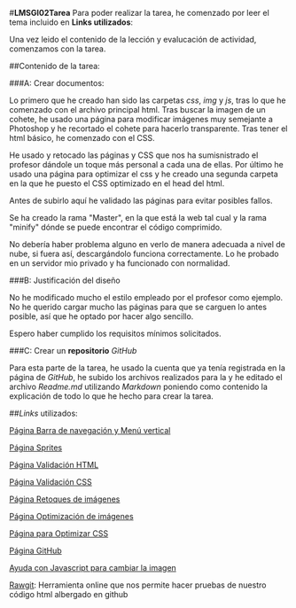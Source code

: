 #**LMSGI02Tarea**
Para poder realizar la tarea, he comenzado por leer el tema incluido en  **Links utilizados**:

Una vez leido el contenido de la lección y evalucación de actividad, comenzamos con la tarea.

##Contenido de la tarea:

###A: Crear documentos:

Lo primero que he creado han sido las carpetas *css*, *img* y *js*, tras lo que he comenzado con el archivo principal html. Tras buscar la imagen de un cohete, he usado una página para modificar imágenes muy semejante a Photoshop y he recortado el cohete para hacerlo transparente. Tras tener el html básico, he comenzado con el CSS.

He usado y retocado las páginas y CSS que nos ha sumisnistrado el profesor dándole un toque más personal a cada una de ellas.
Por último he usado una página para optimizar el css y he creado una segunda carpeta en la que he puesto el CSS optimizado en el head del html.

Antes de subirlo aquí he validado las páginas para evitar posibles fallos.

Se ha creado la rama "Master", en la que está la web tal cual y la rama "minify" dónde se puede encontrar el código comprimido.

No debería haber problema alguno en verlo de manera adecuada a nivel de nube, si fuera así, descargándolo funciona correctamente. Lo he probado en un servidor mio privado y ha funcionado con normalidad.

###B: Justificación del diseño

No he modificado mucho el estilo empleado por el profesor como ejemplo. No he querido cargar mucho las páginas para que se carguen lo antes posible, así que he optado por hacer algo sencillo.

Espero haber cumplido los requisitos mínimos solicitados.

###C: Crear un **repositorio** *GitHub*

Para esta parte de la tarea, he usado la cuenta que ya tenía registrada en la página de *GitHub*, he subido los archivos realizados para la y he editado el archivo *Readme.md* utilizando *Markdown* poniendo como contenido la explicación de todo lo que he hecho para crear la tarea.

##*Links* utilizados:

[Página Barra de navegación y Menú vertical](http://www.w3schools.com/css/css_navbar.asp)

[Página Sprites](http://www.w3schools.com/css/css_image_sprites.asp)

[Página Validación HTML](https://validator.w3.org/)

[Página Validación CSS](http://jigsaw.w3.org/css-validator/)

[Página Retoques de imágenes](http://www.freephototool.com/)

[Página Optimización de imágenes](http://www.imageoptimizer.net/Home.aspx)

[Página para Optimizar CSS](https://cssminifier.com/)

[Página GitHub](https://github.com/)

[Ayuda con Javascript para cambiar la imagen](http://foro.elhacker.net/desarrollo_web/funcion_javascript_para_cambiar_imagen_con_un_clic-t74576.0.html)

[Rawgit](https://rawgit.com/): Herramienta online que nos permite hacer pruebas de nuestro código html albergado en github

